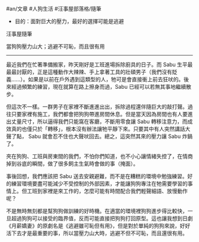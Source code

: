 #an/文章 #人狗生活 #汪事屋部落格/隨筆 

- 目的：面對巨大的壓力，最好的選擇可能是逃避

汪事屋隨筆 

當狗狗壓力山大；逃避不可恥，而且很有用

---

最近我們在忙著準備搬家，昨天剛好是工班進場拆除廚具的日子。而 Sabu 生平最最最討厭的，正是這種動作大辣辣、手上拿著工具的壯碩男子（我們沒有貶義......）。如果是以前在戶外遇到這類型的人，牠可是會直接衝上前去狂吠的。後來經過頻繁的練習，現在就算在路上擦身而過，Sabu 已經可以若無其事地繼續散步。

但這次不一樣。一群男子在家裡不斷進進出出，拆除過程還伴隨巨大的敲打聲。過往只要家裡有施工，我們都會把狗狗帶進房間休息。但是當天因為房間也有人要進出丈量尺寸，所以逼得我們只能窩在客廳，不斷用零食讓 Sabu 轉移注意力，而成效真的也僅只於「轉移」，根本沒有辦法讓牠平靜下來。只要其中有人突然講話大聲了點， Sabu 就會忍不住也大聲吠回去。總之，這突然其來的壓力讓 Sabu 炸鍋了。

夾在狗狗、工班與房東間的我們，不怕你們知道，也不小心讓情緒失控了，在情商掉到谷底的瞬間，做了很多飼主生氣時會做的事（掩面）。

事後回想，我們應該把 Sabu 送去安親避難，而不是在糟糕的環境中勉強練習。好的練習環境要盡可能減少不受控制的外部因素，才能讓狗狗專注在牠需要學習的事情上。但工班到家裡是來工作的，怎麼可能有時間配合我們輕聲細語、放慢動作呢？

不是無時無刻都是幫狗狗做訓練的好時機。在適當的環境裡狗狗進步得比較快，一旦超過狗狗可以接受的臨界值，反而可能直接把狗狗打回原型。這也讓我想到日劇《月薪嬌妻》的原劇名是《逃避雖可恥但有用》，但是對於單純的狗狗來說，好好活下去才是最重要的事，所以當壓力山大時，逃避不但不可恥，而且還很有用。